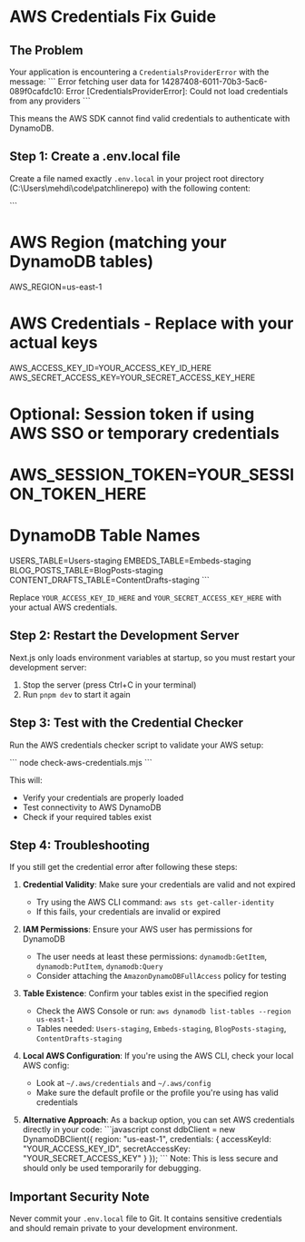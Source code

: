 # AWS Credentials Fix Guide

## The Problem

Your application is encountering a `CredentialsProviderError` with the message:
\`\`\`
Error fetching user data for 14287408-6011-70b3-5ac6-089f0cafdc10: Error [CredentialsProviderError]: Could not load credentials from any providers
\`\`\`

This means the AWS SDK cannot find valid credentials to authenticate with DynamoDB.

## Step 1: Create a .env.local file

Create a file named exactly `.env.local` in your project root directory (C:\Users\mehdi\code\patchlinerepo) with the following content:

\`\`\`
# AWS Region (matching your DynamoDB tables)
AWS_REGION=us-east-1

# AWS Credentials - Replace with your actual keys
AWS_ACCESS_KEY_ID=YOUR_ACCESS_KEY_ID_HERE
AWS_SECRET_ACCESS_KEY=YOUR_SECRET_ACCESS_KEY_HERE

# Optional: Session token if using AWS SSO or temporary credentials
# AWS_SESSION_TOKEN=YOUR_SESSION_TOKEN_HERE

# DynamoDB Table Names
USERS_TABLE=Users-staging
EMBEDS_TABLE=Embeds-staging
BLOG_POSTS_TABLE=BlogPosts-staging
CONTENT_DRAFTS_TABLE=ContentDrafts-staging
\`\`\`

Replace `YOUR_ACCESS_KEY_ID_HERE` and `YOUR_SECRET_ACCESS_KEY_HERE` with your actual AWS credentials.

## Step 2: Restart the Development Server

Next.js only loads environment variables at startup, so you must restart your development server:

1. Stop the server (press Ctrl+C in your terminal)
2. Run `pnpm dev` to start it again

## Step 3: Test with the Credential Checker

Run the AWS credentials checker script to validate your AWS setup:

\`\`\`
node check-aws-credentials.mjs
\`\`\`

This will:
- Verify your credentials are properly loaded
- Test connectivity to AWS DynamoDB
- Check if your required tables exist

## Step 4: Troubleshooting

If you still get the credential error after following these steps:

1. **Credential Validity**: Make sure your credentials are valid and not expired
   - Try using the AWS CLI command: `aws sts get-caller-identity`
   - If this fails, your credentials are invalid or expired

2. **IAM Permissions**: Ensure your AWS user has permissions for DynamoDB
   - The user needs at least these permissions: `dynamodb:GetItem`, `dynamodb:PutItem`, `dynamodb:Query`
   - Consider attaching the `AmazonDynamoDBFullAccess` policy for testing

3. **Table Existence**: Confirm your tables exist in the specified region
   - Check the AWS Console or run: `aws dynamodb list-tables --region us-east-1`
   - Tables needed: `Users-staging`, `Embeds-staging`, `BlogPosts-staging`, `ContentDrafts-staging`

4. **Local AWS Configuration**: If you're using the AWS CLI, check your local AWS config:
   - Look at `~/.aws/credentials` and `~/.aws/config`
   - Make sure the default profile or the profile you're using has valid credentials

5. **Alternative Approach**: As a backup option, you can set AWS credentials directly in your code:
   \`\`\`javascript
   const ddbClient = new DynamoDBClient({ 
     region: "us-east-1",
     credentials: {
       accessKeyId: "YOUR_ACCESS_KEY_ID",
       secretAccessKey: "YOUR_SECRET_ACCESS_KEY"
     }
   });
   \`\`\`
   Note: This is less secure and should only be used temporarily for debugging.

## Important Security Note

Never commit your `.env.local` file to Git. It contains sensitive credentials and should remain private to your development environment.
